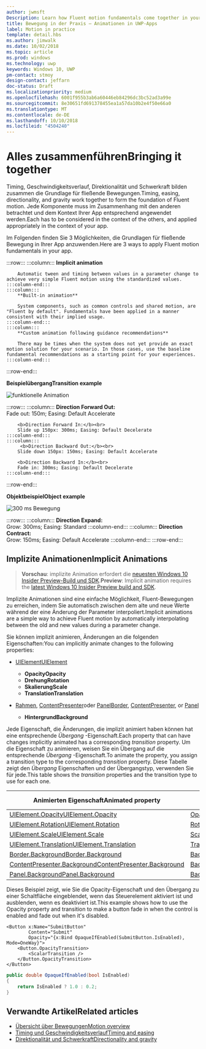 ```yaml
---
author: jwmsft
Description: Learn how Fluent motion fundamentals come together in your app.
title: Bewegung in der Praxis – Animationen in UWP-Apps
label: Motion in practice
template: detail.hbs
ms.author: jimwalk
ms.date: 10/02/2018
ms.topic: article
ms.prod: windows
ms.technology: uwp
keywords: Windows 10, UWP
pm-contact: stmoy
design-contact: jeffarn
doc-status: Draft
ms.localizationpriority: medium
ms.openlocfilehash: 6001f955b3ab6a60446eb84296dc3bc52ad3a99e
ms.sourcegitcommit: 8e30651fd691378455ea1a57da10b2e4f50e66a0
ms.translationtype: MT
ms.contentlocale: de-DE
ms.lasthandoff: 10/10/2018
ms.locfileid: "4504240"
---
```

# <a name="bringing-it-together"></a><span data-ttu-id="8631f-103">Alles zusammenführen</span><span class="sxs-lookup"><span data-stu-id="8631f-103">Bringing it together</span></span>

<span data-ttu-id="8631f-104">Timing, Geschwindigkeitsverlauf, Direktionalität und Schwerkraft bilden zusammen die Grundlage für fließende Bewegungen.</span><span class="sxs-lookup"><span data-stu-id="8631f-104">Timing, easing, directionality, and gravity work together to form the foundation of Fluent motion.</span></span> <span data-ttu-id="8631f-105">Jede Komponente muss im Zusammenhang mit den anderen betrachtet und dem Kontext Ihrer App entsprechend angewendet werden.</span><span class="sxs-lookup"><span data-stu-id="8631f-105">Each has to be considered in the context of the others, and applied appropriately in the context of your app.</span></span>

<span data-ttu-id="8631f-106">Im Folgenden finden Sie 3 Möglichkeiten, die Grundlagen für fließende Bewegung in Ihrer App anzuwenden.</span><span class="sxs-lookup"><span data-stu-id="8631f-106">Here are 3 ways to apply Fluent motion fundamentals in your app.</span></span>

:::row:::
    :::column:::
        **Implicit animation**

        Automatic tween and timing between values in a parameter change to achieve very simple Fluent motion using the standardized values.
    :::column-end:::
    :::column:::
        **Built-in animation**

        System components, such as common controls and shared motion, are "Fluent by default". Fundamentals have been applied in a manner consistent with their implied usage.
    :::column-end:::
    :::column:::
        **Custom animation following guidance recommendations**

        There may be times when the system does not yet provide an exact motion solution for your scenario. In those cases, use the baseline fundamental recommendations as a starting point for your experiences.
    :::column-end:::
:::row-end:::

**<span data-ttu-id="8631f-107">Beispielübergang</span><span class="sxs-lookup"><span data-stu-id="8631f-107">Transition example</span></span>**

![funktionelle Animation](images/pageRefresh.gif)

:::row:::
    :::column:::
        <b>Direction Forward Out:</b><br>
        Fade out: 150m; Easing: Default Accelerate

        <b>Direction Forward In:</b><br>
        Slide up 150px: 300ms; Easing: Default Decelerate
    :::column-end:::
    :::column:::
         <b>Direction Backward Out:</b><br>
        Slide down 150px: 150ms; Easing: Default Accelerate

        <b>Direction Backward In:</b><br>
        Fade in: 300ms; Easing: Default Decelerate
    :::column-end:::
:::row-end:::

**<span data-ttu-id="8631f-109">Objektbeispiel</span><span class="sxs-lookup"><span data-stu-id="8631f-109">Object example</span></span>**

 ![300 ms Bewegung](images/control.gif)

:::row:::
    :::column:::
        <b>Direction Expand:</b><br>
        Grow: 300ms; Easing: Standard
    :::column-end:::
    :::column:::
        <b>Direction Contract:</b><br>
        Grow: 150ms; Easing: Default Accelerate
    :::column-end:::
:::row-end:::

## <a name="implicit-animations"></a><span data-ttu-id="8631f-111">Implizite Animationen</span><span class="sxs-lookup"><span data-stu-id="8631f-111">Implicit Animations</span></span>

> <span data-ttu-id="8631f-112">**Vorschau**: implizite Animation erfordert die [neuesten Windows 10 Insider Preview-Build und SDK](https://insider.windows.com/for-developers/).</span><span class="sxs-lookup"><span data-stu-id="8631f-112">**Preview**: Implicit animation requires the [latest Windows 10 Insider Preview build and SDK](https://insider.windows.com/for-developers/).</span></span>

<span data-ttu-id="8631f-113">Implizite Animationen sind eine einfache Möglichkeit, Fluent-Bewegungen zu erreichen, indem Sie automatisch zwischen dem alte und neue Werte während der eine Änderung der Parameter interpoliert.</span><span class="sxs-lookup"><span data-stu-id="8631f-113">Implicit animations are a simple way to achieve Fluent motion by automatically interpolating between the old and new values during a parameter change.</span></span>

<span data-ttu-id="8631f-114">Sie können implizit animieren, Änderungen an die folgenden Eigenschaften:</span><span class="sxs-lookup"><span data-stu-id="8631f-114">You can implicitly animate changes to the following properties:</span></span>

- [<span data-ttu-id="8631f-115">UIElement</span><span class="sxs-lookup"><span data-stu-id="8631f-115">UIElement</span></span>](/uwp/api/windows.ui.xaml.uielement)
  - **<span data-ttu-id="8631f-116">Opacity</span><span class="sxs-lookup"><span data-stu-id="8631f-116">Opacity</span></span>**
  - **<span data-ttu-id="8631f-117">Drehung</span><span class="sxs-lookup"><span data-stu-id="8631f-117">Rotation</span></span>**
  - **<span data-ttu-id="8631f-118">Skalierung</span><span class="sxs-lookup"><span data-stu-id="8631f-118">Scale</span></span>**
  - **<span data-ttu-id="8631f-119">Translation</span><span class="sxs-lookup"><span data-stu-id="8631f-119">Translation</span></span>**

- <span data-ttu-id="8631f-120">[Rahmen](/uwp/api/windows.ui.xaml.controls.border), [ContentPresenter](/uwp/api/windows.ui.xaml.controls.contentpresenter)oder [Panel](/uwp/api/windows.ui.xaml.controls.panel)</span><span class="sxs-lookup"><span data-stu-id="8631f-120">[Border](/uwp/api/windows.ui.xaml.controls.border), [ContentPresenter](/uwp/api/windows.ui.xaml.controls.contentpresenter), or [Panel](/uwp/api/windows.ui.xaml.controls.panel)</span></span>
  - **<span data-ttu-id="8631f-121">Hintergrund</span><span class="sxs-lookup"><span data-stu-id="8631f-121">Background</span></span>**

<span data-ttu-id="8631f-122">Jede Eigenschaft, die Änderungen, die implizit animiert haben können hat eine entsprechende _Übergang_ -Eigenschaft.</span><span class="sxs-lookup"><span data-stu-id="8631f-122">Each property that can have changes implicitly animated has a corresponding _transition_ property.</span></span> <span data-ttu-id="8631f-123">Um die Eigenschaft zu animieren, weisen Sie ein Übergang auf die entsprechende _Übergang_ -Eigenschaft.</span><span class="sxs-lookup"><span data-stu-id="8631f-123">To animate the property, you assign a transition type to the corresponding _transition_ property.</span></span> <span data-ttu-id="8631f-124">Diese Tabelle zeigt den _Übergang_ Eigenschaften und der Übergangstyp, verwenden Sie für jede.</span><span class="sxs-lookup"><span data-stu-id="8631f-124">This table shows the _transition_ properties and the transition type to use for each one.</span></span>

| <span data-ttu-id="8631f-125">Animierten Eigenschaft</span><span class="sxs-lookup"><span data-stu-id="8631f-125">Animated property</span></span> | <span data-ttu-id="8631f-126">Übergang-Eigenschaft</span><span class="sxs-lookup"><span data-stu-id="8631f-126">Transition property</span></span> | <span data-ttu-id="8631f-127">Implizite Übergangstyp</span><span class="sxs-lookup"><span data-stu-id="8631f-127">Implicit transition type</span></span> |
| -- | -- | -- |
| [<span data-ttu-id="8631f-128">UIElement.Opacity</span><span class="sxs-lookup"><span data-stu-id="8631f-128">UIElement.Opacity</span></span>](/uwp/api/windows.ui.xaml.uielement.opacity) | [<span data-ttu-id="8631f-129">OpacityTransition</span><span class="sxs-lookup"><span data-stu-id="8631f-129">OpacityTransition</span></span>](/uwp/api/windows.ui.xaml.uielement.opacitytransition) | [<span data-ttu-id="8631f-130">ScalarTransition</span><span class="sxs-lookup"><span data-stu-id="8631f-130">ScalarTransition</span></span>](/uwp/api/windows.ui.xaml.scalartransition) |
| [<span data-ttu-id="8631f-131">UIElement.Rotation</span><span class="sxs-lookup"><span data-stu-id="8631f-131">UIElement.Rotation</span></span>](/uwp/api/windows.ui.xaml.uielement.rotation) | [<span data-ttu-id="8631f-132">RotationTransition</span><span class="sxs-lookup"><span data-stu-id="8631f-132">RotationTransition</span></span>](/uwp/api/windows.ui.xaml.uielement.rotationtransition) | [<span data-ttu-id="8631f-133">ScalarTransition</span><span class="sxs-lookup"><span data-stu-id="8631f-133">ScalarTransition</span></span>](/uwp/api/windows.ui.xaml.scalartransition) |
| [<span data-ttu-id="8631f-134">UIElement.Scale</span><span class="sxs-lookup"><span data-stu-id="8631f-134">UIElement.Scale</span></span>](/uwp/api/windows.ui.xaml.uielement.scale) | [<span data-ttu-id="8631f-135">ScaleTransition</span><span class="sxs-lookup"><span data-stu-id="8631f-135">ScaleTransition</span></span>](/uwp/api/windows.ui.xaml.uielement.scaletransition) | [<span data-ttu-id="8631f-136">Vector3Transition</span><span class="sxs-lookup"><span data-stu-id="8631f-136">Vector3Transition</span></span>](/uwp/api/windows.ui.xaml.uielement.vector3transition) |
| [<span data-ttu-id="8631f-137">UIElement.Translation</span><span class="sxs-lookup"><span data-stu-id="8631f-137">UIElement.Translation</span></span>](/uwp/api/windows.ui.xaml.uielement.scale) | [<span data-ttu-id="8631f-138">TranslationTransition</span><span class="sxs-lookup"><span data-stu-id="8631f-138">TranslationTransition</span></span>](/uwp/api/windows.ui.xaml.uielement.translationtransition) | [<span data-ttu-id="8631f-139">Vector3Transition</span><span class="sxs-lookup"><span data-stu-id="8631f-139">Vector3Transition</span></span>](/uwp/api/windows.ui.xaml.uielement.vector3transition) |
| [<span data-ttu-id="8631f-140">Border.Background</span><span class="sxs-lookup"><span data-stu-id="8631f-140">Border.Background</span></span>](/uwp/api/windows.ui.xaml.controls.border.background) | [<span data-ttu-id="8631f-141">BackgroundTransition</span><span class="sxs-lookup"><span data-stu-id="8631f-141">BackgroundTransition</span></span>](/uwp/api/windows.ui.xaml.controls.border.backgroundtransition) | [<span data-ttu-id="8631f-142">BrushTransition</span><span class="sxs-lookup"><span data-stu-id="8631f-142">BrushTransition</span></span>](//uwp/api/windows.ui.xaml.uielement.brushtransition) |
| [<span data-ttu-id="8631f-143">ContentPresenter.Background</span><span class="sxs-lookup"><span data-stu-id="8631f-143">ContentPresenter.Background</span></span>](/uwp/api/windows.ui.xaml.controls.contentpresenter.background) | [<span data-ttu-id="8631f-144">BackgroundTransition</span><span class="sxs-lookup"><span data-stu-id="8631f-144">BackgroundTransition</span></span>](/uwp/api/windows.ui.xaml.controls.contentpresenter.backgroundtransition) | [<span data-ttu-id="8631f-145">BrushTransition</span><span class="sxs-lookup"><span data-stu-id="8631f-145">BrushTransition</span></span>](//uwp/api/windows.ui.xaml.uielement.brushtransition) |
| [<span data-ttu-id="8631f-146">Panel.Background</span><span class="sxs-lookup"><span data-stu-id="8631f-146">Panel.Background</span></span>](/uwp/api/windows.ui.xaml.controls.panel.background) | [<span data-ttu-id="8631f-147">BackgroundTransition</span><span class="sxs-lookup"><span data-stu-id="8631f-147">BackgroundTransition</span></span>](/uwp/api/windows.ui.xaml.controls.panel.backgroundtransition)  | [<span data-ttu-id="8631f-148">BrushTransition</span><span class="sxs-lookup"><span data-stu-id="8631f-148">BrushTransition</span></span>](//uwp/api/windows.ui.xaml.uielement.brushtransition) |

<span data-ttu-id="8631f-149">Dieses Beispiel zeigt, wie Sie die Opacity-Eigenschaft und den Übergang zu einer Schaltfläche eingeblendet, wenn das Steuerelement aktiviert ist und ausblenden, wenn es deaktiviert ist.</span><span class="sxs-lookup"><span data-stu-id="8631f-149">This example shows how to use the Opacity property and transition to make a button fade in when the control is enabled and fade out when it's disabled.</span></span>

```xaml
<Button x:Name="SubmitButton"
        Content="Submit"
        Opacity="{x:Bind OpaqueIfEnabled(SubmitButton.IsEnabled), Mode=OneWay}">
    <Button.OpacityTransition>
        <ScalarTransition />
    </Button.OpacityTransition>
</Button>
```

```csharp
public double OpaqueIfEnabled(bool IsEnabled)
{
    return IsEnabled ? 1.0 : 0.2;
}
```

## <a name="related-articles"></a><span data-ttu-id="8631f-150">Verwandte Artikel</span><span class="sxs-lookup"><span data-stu-id="8631f-150">Related articles</span></span>

- [<span data-ttu-id="8631f-151">Übersicht über Bewegungen</span><span class="sxs-lookup"><span data-stu-id="8631f-151">Motion overview</span></span>](index.md)
- [<span data-ttu-id="8631f-152">Timing und Geschwindigkeitsverlauf</span><span class="sxs-lookup"><span data-stu-id="8631f-152">Timing and easing</span></span>](timing-and-easing.md)
- [<span data-ttu-id="8631f-153">Direktionalität und Schwerkraft</span><span class="sxs-lookup"><span data-stu-id="8631f-153">Directionality and gravity</span></span>](directionality-and-gravity.md)